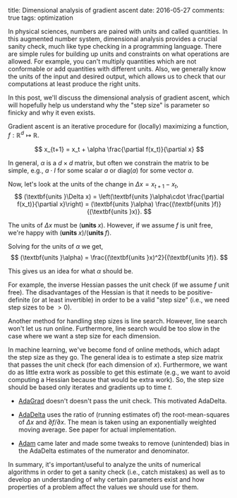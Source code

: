 title: Dimensional analysis of gradient ascent
date: 2016-05-27
comments: true
tags: optimization

In physical sciences, numbers are paired with units and called quantities. In
this augmented number system, dimensional analysis provides a crucial sanity
check, much like type checking in a programming language. There are simple rules
for building up units and constraints on what operations are allowed. For
example, you can't multiply quantities which are not conformable or add
quantities with different units. Also, we generally know the units of the input
and desired output, which allows us to check that our computations at least
produce the right units.

In this post, we'll discuss the dimensional analysis of gradient ascent, which
will hopefully help us understand why the "step size" is parameter so finicky
and why it even exists.

Gradient ascent is an iterative procedure for (locally) maximizing a function,
$f: \mathbb{R}^d \mapsto \mathbb{R}$.

$$
x_{t+1} = x_t + \alpha \frac{\partial f(x_t)}{\partial x}
$$

In general, $\alpha$ is a $d \times d$ matrix, but often we constrain the matrix
to be simple, e.g., $a\cdot I$ for some scalar $a$ or $\text{diag}(a)$ for some
vector $a$.

Now, let's look at the units of the change in $\Delta x=x_{t+1} - x_t$,
$$
(\textbf{units }\Delta x) = \left(\textbf{units }\alpha\cdot \frac{\partial f(x_t)}{\partial x}\right) = (\textbf{units }\alpha) \frac{(\textbf{units }f)}{(\textbf{units }x)}.
$$

The units of $\Delta x$ must be $(\textbf{units }x)$. However, if we assume $f$
is unit free, we're happy with $(\textbf{units }x) / (\textbf{units }f)$.

Solving for the units of $\alpha$ we get,
$$
(\textbf{units }\alpha) = \frac{(\textbf{units }x)^2}{(\textbf{units }f)}.
$$

This gives us an idea for what $\alpha$ should be.

For example, the inverse Hessian passes the unit check (if we assume $f$ unit
free). The disadvantages of the Hessian is that it needs to be positive-definite
(or at least invertible) in order to be a valid "step size" (i.e., we need
step sizes to be $> 0$).

Another method for handling step sizes is line search. However, line search
won't let us run online. Furthermore, line search would be too slow in the case
where we want a step size for each dimension.

In machine learning, we've become fond of online methods, which adapt the step
size as they go. The general idea is to estimate a step size matrix that passes
the unit check (for each dimension of $x$). Furthermore, we want do as little
extra work as possible to get this estimate (e.g., we want to avoid computing a
Hessian because that would be extra work). So, the step size should be based
only iterates and gradients up to time $t$.

- [AdaGrad](http://www.magicbroom.info/Papers/DuchiHaSi10.pdf) doesn't doesn't
  pass the unit check. This motivated AdaDelta.

- [AdaDelta](https://arxiv.org/abs/1212.5701) uses the ratio of (running
  estimates of) the root-mean-squares of $\Delta x$ and $\partial f / \partial
  x$. The mean is taken using an exponentially weighted moving average. See
  paper for actual implementation.

- [Adam](http://arxiv.org/abs/1412.6980) came later and made some tweaks to
  remove (unintended) bias in the AdaDelta estimates of the numerator and
  denominator.

In summary, it's important/useful to analyze the units of numerical algorithms
in order to get a sanity check (i.e., catch mistakes) as well as to develop an
understanding of why certain parameters exist and how properties of a problem
affect the values we should use for them.

